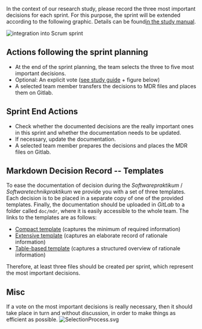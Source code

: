 In the context of our research study, please record the three most important decisions for each sprint. For this purpose, the sprint will be extended according to the following graphic. Details can be found[in the study manual](https://git.informatik.tu-cottbus.de/schubmat/markdown-decision-records).

![integration into Scrum sprint](https://git.informatik.tu-cottbus.de/schubmat/markdown-decision-records/raw/master/misc/img/ScrumProcessIntegration.png)


## Actions following the sprint planning

* At the end of the sprint planning, the team selects the three to five most important decisions.
 * Optional: An explicit vote ([see study guide](https://git.informatik.tu-cottbus.de/schubmat/markdown-decision-records) + figure below)
* A selected team member transfers the decisions to MDR files and places them on Gitlab.

## Sprint End Actions

* Check whether the documented decisions are the really important ones in this sprint and whether the documentation needs to be updated. 
* If necessary, update the documentation.
* A selected team member prepares the decisions and places the MDR files on Gitlab.

## Markdown Decision Record -- Templates

To ease the documentation of decision during the _Softwarepraktikum_ / _Softwaretechnikpraktikum_ we provide you with a set of three templates. Each decision is to be placed in a separate copy of one of the provided templates. Finally, the documentation should be uploaded in _GitLab_ to a folder called `doc/mdr`, where it is easily accessible to the whole team. The links to the templates are as follows:
* [Compact template](templates/captureTemplate_compact.md) (captures the minimum of required information)
* [Extensive template](templates/captureTemplate_extensive.md) (captures an elaborate record of rationale information)
* [Table-based template](templates/captureTemplate_table.md) (captures a structured overview of rationale information)

Therefore, at least three files should be created per sprint, which represent the most important decisions.

## Misc 

If a vote on the most important decisions is really necessary, then it should take place in turn and without discussion, in order to make things as efficient as possible.
![SelectionProcess.svg](https://git.informatik.tu-cottbus.de/schubmat/markdown-decision-records/raw/master/misc/img/SelectionProcess.png)
